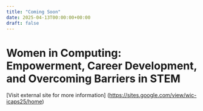 ```yaml
---
title: "Coming Soon"
date: 2025-04-13T00:00:00+00:00
draft: false
---
```


# Women in Computing: Empowerment, Career Development, and Overcoming Barriers in STEM

[Visit external site for more information] (https://sites.google.com/view/wic-icaps25/home)
